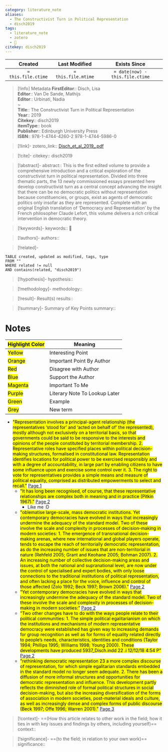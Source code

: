 ```yaml
---
category: literature_note
aliases: 
  - The Constructivist Turn in Political Representation
  - disch2019
tags:
  - literature_note
  - zotero
  - 🎯
citekey: disch2019
---
```


|       Created       |    Last Modified    |          Exists Since           |
| :-----------------: | :-----------------: | :-----------------------------: |
| `= this.file.ctime` | `= this.file.mtime` | `= date(now) - this.file.ctime` |
>[!info] Metadata
> **FirstEditor**:: Disch, Lisa  
> **Editor**:: Van De Sande, Mathijs  
> **Editor**:: Urbinati, Nadia  
~    
> **Title**:: The Constructivist Turn in Political Representation  
> **Year**:: 2019   
> **Citekey**:: disch2019  
> **itemType**:: book  
> **Publisher**:: Edinburgh University Press  
> **ISBN**:: 978-1-4744-4260-2 978-1-4744-5986-0    

> [!link]-
> zotero_link:: [Disch_et_al_2019_.pdf](zotero://select/library/items/KS2PU6JQ)

> [!cite]-
> citekey:: disch2019

> [!abstract]-
> abstract:: This is the first edited volume to provide a comprehensive introduction and a critical exploration of the
              constructivist turn
              in political representation. Divided into three thematic parts, the 13 newly commissioned essays presented here develop
              constructivist turn
              as a central concept advancing the insight that there can be no democratic politics without representation because constituencies, or groups, exist as agents of democratic politics only insofar as they are represented. Complete with an original English translation of ‘Democracy and Representation’ by the French philosopher Claude Lefort, this volume delivers a rich critical intervention in democratic theory.

> [!keywords]-
> keywords:: 🎯

> [!authors]-
> authors:: 

> [!related]-

```dataview
TABLE created, updated as modified, tags, type
FROM ""
WHERE related != null
AND contains(related, "disch2019")
```

> [!hypothesis]-
> hypothesis:: 

> [!methodology]- 
> methodology:: 

> [!result]- Result(s) 
> results::

> [!summary]- Summary of Key Points
> summary:: 

# Notes

| <mark class="hltr-grey">Highlight Color</mark> | Meaning                       |
| ---------------------------------------------- | ----------------------------- |
| <mark class="hltr-yellow">Yellow</mark>        | Interesting Point             |
| <mark class="hltr-orange">Orange</mark>        | Important Point By Author     |
| <mark class="hltr-red">Red</mark>              | Disagree with Author          |
| <mark class="hltr-blue">Blue</mark>            | Support the Author            |
| <mark class="hltr-magenta">Magenta</mark>      | Important To Me               |
| <mark class="hltr-purple">Purple</mark>        | Literary Note To Lookup Later |
| <mark class="hltr-green">Green</mark>          | Example                       |
| <mark class="hltr-grey">Grey</mark>            | New term                      |

- <mark class="hltr-yellow">"Representation involves a principal-agent relationship (the representatives ‘stood for’ and ‘acted on behalf of’ the represented), mostly although not exclusively on a territorial basis, so that governments could be said to be responsive to the interests and opinions of the people constituted by territorial membership. 2. Representative roles have specified places within political decision-making structures, formalised in constitutional law. Representation identifies locations for political power to be exercised responsibly and with a degree of accountability, in large part by enabling citizens to have some influence upon and exercise some control over it. 3. The right to vote for representatives provides a simple means and measure of political equality, comprised as distributed empowerments to select and recall.”</mark> [Page 1](zotero://open-pdf/library/items/KS2PU6JQ?page=1&annotation=KKDJFUWT) 
	- <mark class="hltr-blue">"It has long been recognised, of course, that these representative relationships are complex both in meaning and in practice (Pitkin 1967).”</mark> [Page 2](zotero://open-pdf/library/items/KS2PU6JQ?page=2&annotation=87MI68FU) 
	 	- Like me :D 
	- <mark class="hltr-yellow">"oblematise large-scale, mass democratic institutions. Yet contemporary democracies have evolved in ways that increasingly undermine the adequacy of the standard model. Two of these involve the scale and complexity in processes of decision-making in modern societies: 1. The emergence of transnational decision-making arenas, where new international and global players operate, tends to escape the reach of territorially democratic representation, as do the increasing number of issues that are non-territorial in nature (Rehfeld 2005; Grant and Keohane 2005; Bohman 2007). 2. An increasing number of collective decision-making areas and issues, at both the national and supranational level, are now under the control of specialised and expert bodies, with only loose connections to the traditional institutions of political representation, and often lacking a place for the voice, influence and control of those affected (Zolo 1992; Beck 1997; Brown 2006).”</mark> [Page 2](zotero://open-pdf/library/items/KS2PU6JQ?page=2&annotation=XHYDAL9P) 
	- <mark class="hltr-yellow">"Yet contemporary democracies have evolved in ways that increasingly undermine the adequacy of the standard model. Two of these involve the scale and complexity in processes of decision-making in modern societies:”</mark> [Page 2](zotero://open-pdf/library/items/KS2PU6JQ?page=2&annotation=Q6QI4PG5) 
	- <mark class="hltr-yellow">"Two other changes have to do with the ways people relate to their political communities: 1. The simple political egalitarianism on which the institutions and mechanisms of modern representative democracy were established has given way to increasing demands for group recognition as well as for forms of equality related directly to people’s needs, characteristics, identities and conditions (Taylor 1994; Phillips 1995; Williams 1998; Young 2000). These developments have produced 5937_Disch.indd 22 .i 12/12/18 4:54 P”</mark> [Page 2](zotero://open-pdf/library/items/KS2PU6JQ?page=2&annotation=YWYT2WWV) 
	- <mark class="hltr-yellow">"rethinking democratic representation 23 a more complex discourse of representation, for which simple egalitarian standards embedded in the standard model no longer seem adequate. 2. There has been a diffusion of more informal structures and opportunities for democratic representation and influence. This development partly reflects the diminished role of formal political structures in social decision-making, but also the increasing diversification of the forms of association in modern societies, post-material ideals and culture, as well as increasingly dense and complex forms of public discourse (Beck 1997; Offe 1996; Warren 2001).”</mark> [Page 3](zotero://open-pdf/library/items/KS2PU6JQ?page=3&annotation=4W5LTDEA) 

> [!context]-
> ==(How this article relates to other work in the field; how it ties in with key issues and findings by others, including yourself)==
> context:: 

> [!significance]-
> ==(to the field; in relation to your own work)==
> significance:: 